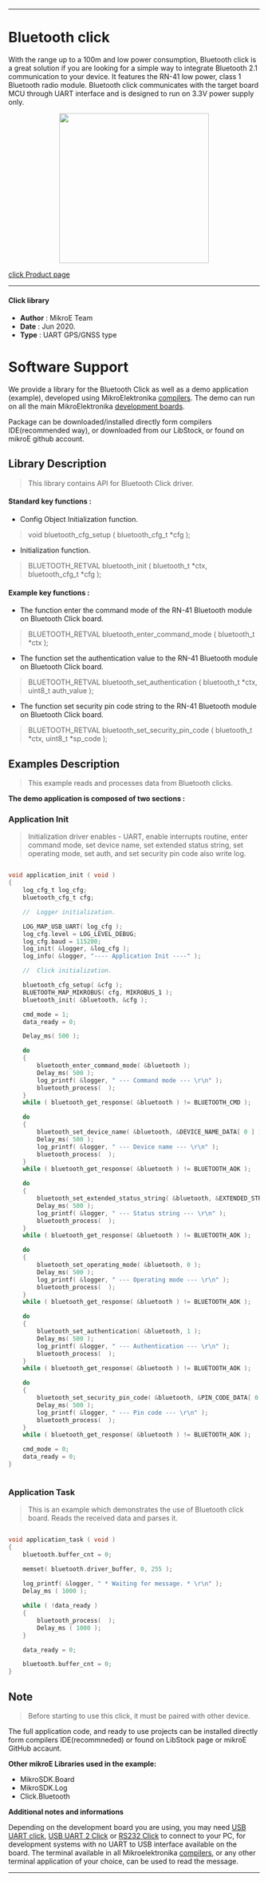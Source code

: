 
---
# Bluetooth click

With the range up to a 100m and low power consumption, Bluetooth click is a great solution if you are looking for a simple way to integrate Bluetooth 2.1 communication to your device. It features the RN-41 low power, class 1 Bluetooth radio module. Bluetooth click communicates with the target board MCU through UART interface and is designed to run on 3.3V power supply only.

<p align="center">
  <img src="http://download.mikroe.com/images/click_for_ide/bluetooth_click.png" height=300px>
</p>

[click Product page](<https://www.mikroe.com/bluetooth-click>)

---


#### Click library 

- **Author**        : MikroE Team
- **Date**          : Jun 2020.
- **Type**          : UART GPS/GNSS type


# Software Support

We provide a library for the Bluetooth Click 
as well as a demo application (example), developed using MikroElektronika 
[compilers](http://shop.mikroe.com/compilers). 
The demo can run on all the main MikroElektronika [development boards](http://shop.mikroe.com/development-boards).

Package can be downloaded/installed directly form compilers IDE(recommended way), or downloaded from our LibStock, or found on mikroE github account. 

## Library Description

> This library contains API for Bluetooth Click driver.

#### Standard key functions :

- Config Object Initialization function.
> void bluetooth_cfg_setup ( bluetooth_cfg_t *cfg ); 
 
- Initialization function.
> BLUETOOTH_RETVAL bluetooth_init ( bluetooth_t *ctx, bluetooth_cfg_t *cfg );


#### Example key functions :

- The function enter the command mode of the RN-41 Bluetooth module on Bluetooth Click board.
> BLUETOOTH_RETVAL bluetooth_enter_command_mode ( bluetooth_t *ctx );
 
- The function set the authentication value to the RN-41 Bluetooth module on Bluetooth Click board.
> BLUETOOTH_RETVAL bluetooth_set_authentication ( bluetooth_t *ctx, uint8_t auth_value );

- The function set security pin code string to the RN-41 Bluetooth module on Bluetooth Click board.
> BLUETOOTH_RETVAL bluetooth_set_security_pin_code ( bluetooth_t *ctx, uint8_t *sp_code );

## Examples Description

> This example reads and processes data from Bluetooth clicks.

**The demo application is composed of two sections :**

### Application Init 

> Initialization driver enables - UART,
> enable interrupts routine, enter command mode, set device name,
> set extended status string, set operating mode, set auth,
> and set security pin code also write log. 

```c

void application_init ( void )
{
    log_cfg_t log_cfg;
    bluetooth_cfg_t cfg;

    //  Logger initialization.

    LOG_MAP_USB_UART( log_cfg );
    log_cfg.level = LOG_LEVEL_DEBUG;
    log_cfg.baud = 115200;
    log_init( &logger, &log_cfg );
    log_info( &logger, "---- Application Init ----" );

    //  Click initialization.

    bluetooth_cfg_setup( &cfg );
    BLUETOOTH_MAP_MIKROBUS( cfg, MIKROBUS_1 );
    bluetooth_init( &bluetooth, &cfg );

    cmd_mode = 1;
    data_ready = 0;

    Delay_ms( 500 );

    do
    {    
        bluetooth_enter_command_mode( &bluetooth );
        Delay_ms( 500 );
        log_printf( &logger, " --- Command mode --- \r\n" );
        bluetooth_process(  );
    }
    while ( bluetooth_get_response( &bluetooth ) != BLUETOOTH_CMD );

    do
    {
        bluetooth_set_device_name( &bluetooth, &DEVICE_NAME_DATA[ 0 ] );
        Delay_ms( 500 );
        log_printf( &logger, " --- Device name --- \r\n" );
        bluetooth_process(  );
    }
    while ( bluetooth_get_response( &bluetooth ) != BLUETOOTH_AOK );

    do
    {
        bluetooth_set_extended_status_string( &bluetooth, &EXTENDED_STRING_DATA[ 0 ] );
        Delay_ms( 500 );
        log_printf( &logger, " --- Status string --- \r\n" );
        bluetooth_process(  );
    }
    while ( bluetooth_get_response( &bluetooth ) != BLUETOOTH_AOK );

    do
    {
        bluetooth_set_operating_mode( &bluetooth, 0 );
        Delay_ms( 500 );
        log_printf( &logger, " --- Operating mode --- \r\n" );
        bluetooth_process(  );
    }
    while ( bluetooth_get_response( &bluetooth ) != BLUETOOTH_AOK );

    do
    {
        bluetooth_set_authentication( &bluetooth, 1 );
        Delay_ms( 500 );
        log_printf( &logger, " --- Authentication --- \r\n" );
        bluetooth_process(  );
    }
    while ( bluetooth_get_response( &bluetooth ) != BLUETOOTH_AOK );

    do
    {
        bluetooth_set_security_pin_code( &bluetooth, &PIN_CODE_DATA[ 0 ] );
        Delay_ms( 500 );
        log_printf( &logger, " --- Pin code --- \r\n" );
        bluetooth_process(  );
    }
    while ( bluetooth_get_response( &bluetooth ) != BLUETOOTH_AOK );

    cmd_mode = 0;
    data_ready = 0;
}
  
```

### Application Task

> This is an example which demonstrates the use of Bluetooth click board.
> Reads the received data and parses it. 

```c

void application_task ( void )
{
    bluetooth.buffer_cnt = 0;

    memset( bluetooth.driver_buffer, 0, 255 );
    
    log_printf( &logger, " * Waiting for message. * \r\n" );
    Delay_ms ( 1000 );

    while ( !data_ready )
    {
        bluetooth_process(  );
        Delay_ms ( 1000 );
    }

    data_ready = 0;

    bluetooth.buffer_cnt = 0;
} 

```

## Note

> Before starting to use this click, it must be paired with other device.

The full application code, and ready to use projects can be  installed directly form compilers IDE(recommneded) or found on LibStock page or mikroE GitHub accaunt.

**Other mikroE Libraries used in the example:** 

- MikroSDK.Board
- MikroSDK.Log
- Click.Bluetooth

**Additional notes and informations**

Depending on the development board you are using, you may need 
[USB UART click](http://shop.mikroe.com/usb-uart-click), 
[USB UART 2 Click](http://shop.mikroe.com/usb-uart-2-click) or 
[RS232 Click](http://shop.mikroe.com/rs232-click) to connect to your PC, for 
development systems with no UART to USB interface available on the board. The 
terminal available in all Mikroelektronika 
[compilers](http://shop.mikroe.com/compilers), or any other terminal application 
of your choice, can be used to read the message.



---
